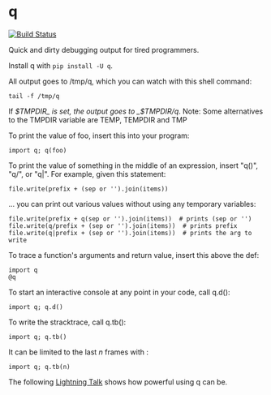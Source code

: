# q

[![Build Status](https://travis-ci.org/zestyping/q.svg)](https://travis-ci.org/zestyping/q)

Quick and dirty debugging output for tired programmers.

Install q with `pip install -U q`.

All output goes to /tmp/q, which you can watch with this shell command:

    tail -f /tmp/q

If _$TMPDIR_ is set, the output goes to _$TMPDIR/q_.
Note: Some alternatives to the TMPDIR variable are TEMP, TEMPDIR and TMP

To print the value of foo, insert this into your program:

    import q; q(foo)

To print the value of something in the middle of an expression, insert
"q()", "q/", or "q|".  For example, given this statement:

    file.write(prefix + (sep or '').join(items))

... you can print out various values without using any temporary variables:

    file.write(prefix + q(sep or '').join(items))  # prints (sep or '')
    file.write(q/prefix + (sep or '').join(items))  # prints prefix
    file.write(q|prefix + (sep or '').join(items))  # prints the arg to write

To trace a function's arguments and return value, insert this above the def:

    import q
    @q

To start an interactive console at any point in your code, call q.d():

    import q; q.d()

To write the stracktrace, call q.tb():

    import q; q.tb()

It can be limited to the last *n* frames with :

    import q; q.tb(n)

The following
[Lightning Talk](http://pyvideo.org/video/1858/sunday-evening-lightning-talks#t=25m15s)
shows how powerful using q can be.
